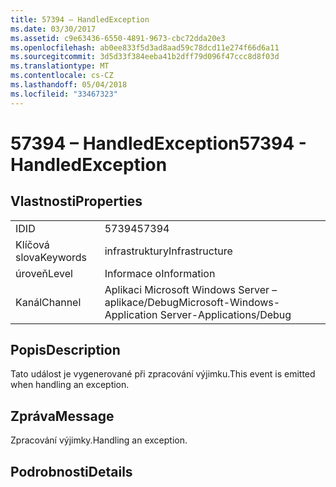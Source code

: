 ```yaml
---
title: 57394 – HandledException
ms.date: 03/30/2017
ms.assetid: c9e63436-6550-4891-9673-cbc72dda20e3
ms.openlocfilehash: ab0ee833f5d3ad8aad59c78dcd11e274f66d6a11
ms.sourcegitcommit: 3d5d33f384eeba41b2dff79d096f47ccc8d8f03d
ms.translationtype: MT
ms.contentlocale: cs-CZ
ms.lasthandoff: 05/04/2018
ms.locfileid: "33467323"
---
```

# <a name="57394---handledexception"></a><span data-ttu-id="79ee8-102">57394 – HandledException</span><span class="sxs-lookup"><span data-stu-id="79ee8-102">57394 - HandledException</span></span>
## <a name="properties"></a><span data-ttu-id="79ee8-103">Vlastnosti</span><span class="sxs-lookup"><span data-stu-id="79ee8-103">Properties</span></span>  
  
|||  
|-|-|  
|<span data-ttu-id="79ee8-104">ID</span><span class="sxs-lookup"><span data-stu-id="79ee8-104">ID</span></span>|<span data-ttu-id="79ee8-105">57394</span><span class="sxs-lookup"><span data-stu-id="79ee8-105">57394</span></span>|  
|<span data-ttu-id="79ee8-106">Klíčová slova</span><span class="sxs-lookup"><span data-stu-id="79ee8-106">Keywords</span></span>|<span data-ttu-id="79ee8-107">infrastruktury</span><span class="sxs-lookup"><span data-stu-id="79ee8-107">Infrastructure</span></span>|  
|<span data-ttu-id="79ee8-108">úroveň</span><span class="sxs-lookup"><span data-stu-id="79ee8-108">Level</span></span>|<span data-ttu-id="79ee8-109">Informace o</span><span class="sxs-lookup"><span data-stu-id="79ee8-109">Information</span></span>|  
|<span data-ttu-id="79ee8-110">Kanál</span><span class="sxs-lookup"><span data-stu-id="79ee8-110">Channel</span></span>|<span data-ttu-id="79ee8-111">Aplikaci Microsoft Windows Server – aplikace/Debug</span><span class="sxs-lookup"><span data-stu-id="79ee8-111">Microsoft-Windows-Application Server-Applications/Debug</span></span>|  
  
## <a name="description"></a><span data-ttu-id="79ee8-112">Popis</span><span class="sxs-lookup"><span data-stu-id="79ee8-112">Description</span></span>  
 <span data-ttu-id="79ee8-113">Tato událost je vygenerované při zpracování výjimku.</span><span class="sxs-lookup"><span data-stu-id="79ee8-113">This event is emitted when handling an exception.</span></span>  
  
## <a name="message"></a><span data-ttu-id="79ee8-114">Zpráva</span><span class="sxs-lookup"><span data-stu-id="79ee8-114">Message</span></span>  
 <span data-ttu-id="79ee8-115">Zpracování výjimky.</span><span class="sxs-lookup"><span data-stu-id="79ee8-115">Handling an exception.</span></span>  
  
## <a name="details"></a><span data-ttu-id="79ee8-116">Podrobnosti</span><span class="sxs-lookup"><span data-stu-id="79ee8-116">Details</span></span>
